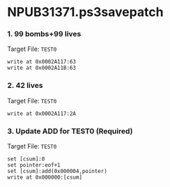 # NPUB31371.ps3savepatch

### 1. 99 bombs+99 lives

Target File: `TEST0`

```
write at 0x0002A117:63
write at 0x0002A11B:63
```

### 2. 42 lives

Target File: `TEST0`

```
write at 0x0002A117:2A
```

### 3. Update ADD for TEST0 (Required)

Target File: `TEST0`

```
set [csum]:0
set pointer:eof+1
set [csum]:add(0x000004,pointer)
write at 0x000000:[csum]
```

